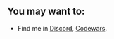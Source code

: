 ## You may want to:
- Find me in [Discord](https://discordapp.com/users/528640845943930910), [Codewars](https://www.codewars.com/users/QuantumDasein).
<!-- - Subscribe my [Youtube channel](https://www.youtube.com/channel/UCyhZIw8U9imR7gtYC3DjGyg). -->
